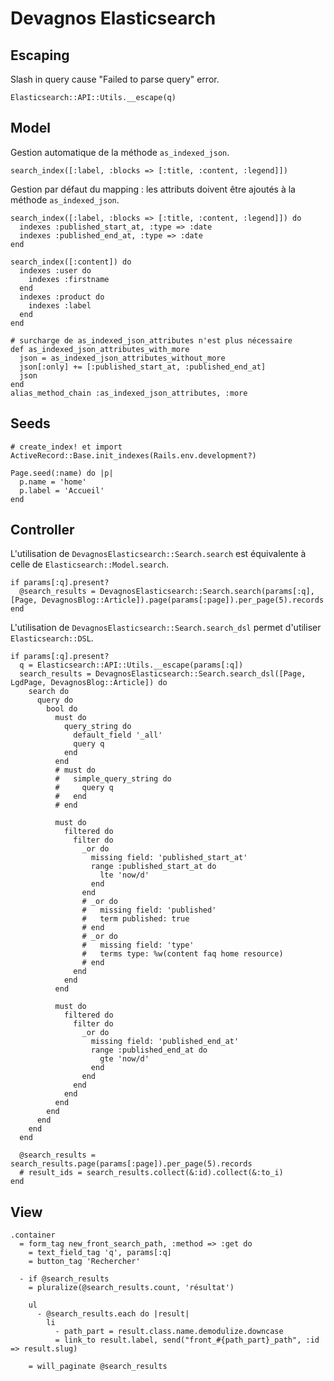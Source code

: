 # Devagnos Elasticsearch

## Escaping

Slash in query cause "Failed to parse query" error.

	Elasticsearch::API::Utils.__escape(q)

## Model

Gestion automatique de la méthode `as_indexed_json`.

	search_index([:label, :blocks => [:title, :content, :legend]])

Gestion par défaut du mapping : les attributs doivent être ajoutés à la méthode `as_indexed_json`.

	search_index([:label, :blocks => [:title, :content, :legend]]) do
	  indexes :published_start_at, :type => :date
	  indexes :published_end_at, :type => :date
	end
	
	search_index([:content]) do
	  indexes :user do
	    indexes :firstname
	  end
	  indexes :product do
	    indexes :label
	  end
	end
	
	# surcharge de as_indexed_json_attributes n'est plus nécessaire
	def as_indexed_json_attributes_with_more
	  json = as_indexed_json_attributes_without_more
	  json[:only] += [:published_start_at, :published_end_at]
	  json
	end
	alias_method_chain :as_indexed_json_attributes, :more

## Seeds

	# create_index! et import
	ActiveRecord::Base.init_indexes(Rails.env.development?)
	
	Page.seed(:name) do |p|
	  p.name = 'home'
	  p.label = 'Accueil'
	end

## Controller

L'utilisation de `DevagnosElasticsearch::Search.search` est équivalente à celle de `Elasticsearch::Model.search`.

	if params[:q].present?
	  @search_results = DevagnosElasticsearch::Search.search(params[:q], [Page, DevagnosBlog::Article]).page(params[:page]).per_page(5).records
	end

L'utilisation de `DevagnosElasticsearch::Search.search_dsl` permet d'utiliser `Elasticsearch::DSL`.

	if params[:q].present?
	  q = Elasticsearch::API::Utils.__escape(params[:q])
 	  search_results = DevagnosElasticsearch::Search.search_dsl([Page, LgdPage, DevagnosBlog::Article]) do
	    search do
	      query do
	        bool do
	          must do
	            query_string do
	              default_field '_all'
	              query q
	            end
	          end
	          # must do
	          #   simple_query_string do
	          #     query q
	          #   end
	          # end
	
	          must do
	            filtered do
	              filter do
	                _or do
	                  missing field: 'published_start_at'
	                  range :published_start_at do
	                    lte 'now/d'
	                  end
	                end
	                # _or do
	                #   missing field: 'published'
	                #   term published: true
	                # end
	                # _or do
	                #   missing field: 'type'
	                #   terms type: %w(content faq home resource)
	                # end
	              end
	            end
	          end
	
	          must do
	            filtered do
	              filter do
	                _or do
	                  missing field: 'published_end_at'
	                  range :published_end_at do
	                    gte 'now/d'
	                  end
	                end
	              end
	            end
	          end
	        end
	      end
	    end
	  end
	
	  @search_results = search_results.page(params[:page]).per_page(5).records
	  # result_ids = search_results.collect(&:id).collect(&:to_i)
	end

## View

	.container
	  = form_tag new_front_search_path, :method => :get do
	    = text_field_tag 'q', params[:q]
	    = button_tag 'Rechercher'
	
	  - if @search_results
	    = pluralize(@search_results.count, 'résultat')
	
	    ul
	      - @search_results.each do |result|
	        li
	          - path_part = result.class.name.demodulize.downcase
	          = link_to result.label, send("front_#{path_part}_path", :id => result.slug)
	
	    = will_paginate @search_results